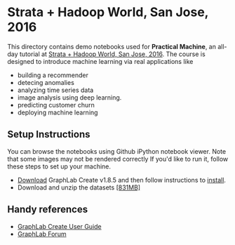 # Strata + Hadoop World, San Jose, 2016

This directory contains demo notebooks used for **Practical Machine**, an all-day tutorial 
at [Strata + Hadoop World, San Jose, 2016](http://conferences.oreilly.com/strata/hadoop-big-data-ca/public/schedule/detail/47056).
The course is designed to introduce machine learning via real applications like 
- building a recommender
- detecing anomalies
- analyzing time series data
- image analysis using deep learning. 
- predicting customer churn
- deploying machine learning 

## Setup Instructions

You can browse the notebooks using Github iPython notebook viewer. Note that
some images may not be rendered correctly If you'd like to run it, follow these
steps to set up your machine.

- [Download](https://dato.com/download/) GraphLab Create v1.8.5 and then follow instructions to [install](https://dato.com/download/install.html).
- Download and unzip the datasets [[831MB]](http://static.dato.com/ml101_datasets_stratasj_2016.zip)

## Handy references

- [GraphLab Create User Guide](http://dato.com/learn/userguide)
- [GraphLab Forum](http://forum.dato.com/categories/graphlab-create)
